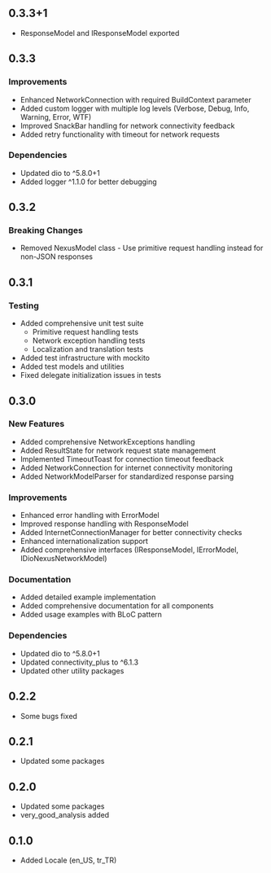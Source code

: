 ## 0.3.3+1

- ResponseModel and IResponseModel exported

## 0.3.3

### Improvements

- Enhanced NetworkConnection with required BuildContext parameter
- Added custom logger with multiple log levels (Verbose, Debug, Info, Warning, Error, WTF)
- Improved SnackBar handling for network connectivity feedback
- Added retry functionality with timeout for network requests

### Dependencies

- Updated dio to ^5.8.0+1
- Added logger ^1.1.0 for better debugging

## 0.3.2

### Breaking Changes

- Removed NexusModel class - Use primitive request handling instead for non-JSON responses

## 0.3.1

### Testing

- Added comprehensive unit test suite
  - Primitive request handling tests
  - Network exception handling tests
  - Localization and translation tests
- Added test infrastructure with mockito
- Added test models and utilities
- Fixed delegate initialization issues in tests

## 0.3.0

### New Features

- Added comprehensive NetworkExceptions handling
- Added ResultState for network request state management
- Implemented TimeoutToast for connection timeout feedback
- Added NetworkConnection for internet connectivity monitoring
- Added NetworkModelParser for standardized response parsing

### Improvements

- Enhanced error handling with ErrorModel
- Improved response handling with ResponseModel
- Added InternetConnectionManager for better connectivity checks
- Enhanced internationalization support
- Added comprehensive interfaces (IResponseModel, IErrorModel, IDioNexusNetworkModel)

### Documentation

- Added detailed example implementation
- Added comprehensive documentation for all components
- Added usage examples with BLoC pattern

### Dependencies

- Updated dio to ^5.8.0+1
- Updated connectivity_plus to ^6.1.3
- Updated other utility packages

## 0.2.2

- Some bugs fixed

## 0.2.1

- Updated some packages

## 0.2.0

- Updated some packages
- very_good_analysis added

## 0.1.0

- Added Locale (en_US, tr_TR)
